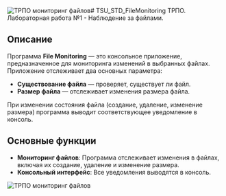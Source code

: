![ТРПО мониторинг файлов](https://github.com/user-attachments/assets/82d7b4f1-322e-4caa-929f-876ef8c9a985)# TSU_STD_FileMonitoring
ТРПО. Лабораторная работа №1 - Наблюдение за файлами.

## Описание
Программа **File Monitoring** — это консольное приложение, предназначенное для мониторинга изменений в выбранных файлах. Приложение отслеживает два основных параметра:

- **Существование файла** — проверяет, существует ли файл.
- **Размер файла** — отслеживает изменения размера файла.

При изменении состояния файла (создание, удаление, изменение размера) программа выводит соответствующее уведомление в консоль.

## Основные функции
- **Мониторинг файлов**: Программа отслеживает изменения в файлах, включая их создание, удаление и изменение размера.
- **Консольный интерфейс**: Все уведомления выводятся в консоль.

![ТРПО мониторинг файлов](https://github.com/user-attachments/assets/407b050c-d2c3-4ac7-99a1-189b92cd8ca6)













